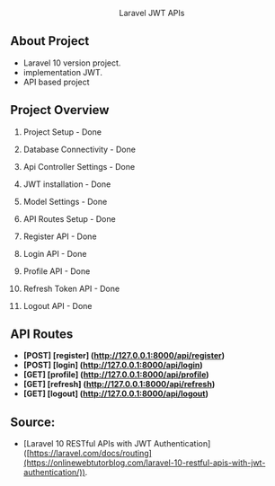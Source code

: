 <p align="center">Laravel JWT APIs</p>



## About Project

- Laravel 10 version project.
- implementation JWT.
- API based project



## Project Overview

1. Project Setup - Done

2. Database Connectivity - Done

3. Api Controller Settings - Done

4. JWT installation - Done

5. Model Settings - Done

6. API Routes Setup - Done

7. Register API - Done

8. Login API - Done

9. Profile API - Done

10. Refresh Token API - Done

11. Logout API - Done



## API Routes

- **[POST] [register] (http://127.0.0.1:8000/api/register)**
- **[POST] [login] (http://127.0.0.1:8000/api/login)**
- **[GET] [profile] (http://127.0.0.1:8000/api/profile)**
- **[GET] [refresh] (http://127.0.0.1:8000/api/refresh)**
- **[GET] [logout] (http://127.0.0.1:8000/api/logout)**



## Source:
- [Laravel 10 RESTful APIs with JWT Authentication] ([https://laravel.com/docs/routing](https://onlinewebtutorblog.com/laravel-10-restful-apis-with-jwt-authentication/)).

